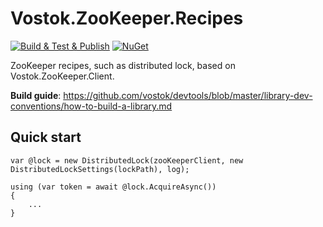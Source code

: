 # Vostok.ZooKeeper.Recipes

[![Build & Test & Publish](https://github.com/vostok/zookeeper.recipes/actions/workflows/ci.yml/badge.svg)](https://github.com/vostok/zookeeper.recipes/actions/workflows/ci.yml)
[![NuGet](https://img.shields.io/nuget/v/Vostok.ZooKeeper.Recipes.svg)](https://www.nuget.org/packages/Vostok.ZooKeeper.Recipes)

ZooKeeper recipes, such as distributed lock, based on Vostok.ZooKeeper.Client.


**Build guide**: https://github.com/vostok/devtools/blob/master/library-dev-conventions/how-to-build-a-library.md

## Quick start

	var @lock = new DistributedLock(zooKeeperClient, new DistributedLockSettings(lockPath), log);

    using (var token = await @lock.AcquireAsync())
    {
        ...
    }
